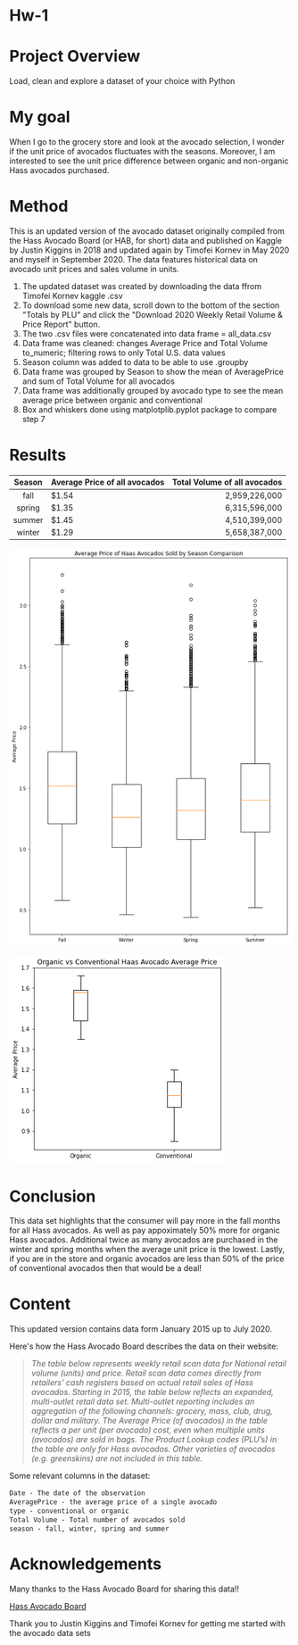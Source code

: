 # Hw-1

# Project Overview
Load, clean and explore a dataset of your choice with Python

# My goal 
When I go to the grocery store and look at the avocado selection, I wonder if the unit price of avocados fluctuates with the seasons. Moreover, I am interested to see the unit price difference between organic and non-organic Hass avocados purchased.

# Method
This is an updated version of the avocado dataset originally compiled from the Hass Avocado Board (or HAB, for short) data and published on Kaggle by Justin Kiggins in 2018 and updated again by Timofei Kornev in May 2020 and myself in September 2020. The data features historical data on avocado unit prices and sales volume in units.

1. The updated dataset was created by downloading the data ffrom Timofei Kornev kaggle .csv
2. To download some new data, scroll down to the bottom of the section "Totals by PLU" and click the "Download 2020 Weekly Retail Volume & Price Report" button.
3. The two .csv files were concatenated into data frame = all_data.csv
4. Data frame was cleaned: changes Average Price and Total Volume to_numeric; filtering rows to only Total U.S. data values
5. Season column was added to data to be able to use .groupby
6. Data frame was grouped by Season to show the mean of AveragePrice and sum of Total Volume for all avocados
7. Data frame was additionally grouped by avocado type to see the mean average price between organic and conventional
8. Box and whiskers done using matplotplib.pyplot package to compare step 7

# Results
|Season|Average Price of all avocados|Total Volume of all avocados|
|:------:|:-------|--------:|
|fall|$1.54|2,959,226,000|
|spring|$1.35|6,315,596,000|
|summer|$1.45|4,510,399,000|
|winter|$1.29|5,658,387,000|

![](Visuals/season_a.png)

![Organic vs Conventional Price Comparison](Visuals/PricebyType.png)

# Conclusion

This data set highlights that the consumer will pay more in the fall months for all Hass avocados. As well as pay appoximately 50% more for organic Hass avocados. Additional twice as many avocados are purchased in the winter and spring months when the average unit price is the lowest.  Lastly, if you are in the store and organic avocados are less than 50% of the price of conventional avocados then that would be a deal!  


# Content
This updated version contains data form January 2015 up to July 2020.   

Here's how the Hass Avocado Board describes the data on their website:

> *The table below represents weekly retail scan data for National retail volume (units) and price. Retail scan data comes directly from retailers’ cash registers based on actual retail sales of Hass avocados. Starting in 2015, the table below reflects an expanded, multi-outlet retail data set. Multi-outlet reporting includes an aggregation of the following channels: grocery, mass, club, drug, dollar and military. The Average Price (of avocados) in the table reflects a per unit (per avocado) cost, even when multiple units (avocados) are sold in bags. The Product Lookup codes (PLU’s) in the table are only for Hass avocados. Other varieties of avocados (e.g. greenskins) are not included in this table.*

Some relevant columns in the dataset:

    Date - The date of the observation
    AveragePrice - the average price of a single avocado
    type - conventional or organic
    Total Volume - Total number of avocados sold
    season - fall, winter, spring and summer

# Acknowledgements

Many thanks to the Hass Avocado Board for sharing this data!!

[Hass Avocado Board](http://www.hassavocadoboard.com/retail/volume-and-price-data)

Thank you to Justin Kiggins and Timofei Kornev for getting me started with the avocado data sets

